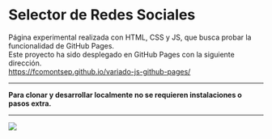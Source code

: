 # Selector de Redes Sociales
Página experimental realizada con HTML, CSS y JS, que busca probar la funcionalidad de GitHub Pages. <br>
Este proyecto ha sido desplegado en GitHub Pages con la siguiente dirección.<br>
https://fcomontsep.github.io/variado-js-github-pages/

<hr>

**Para clonar y desarrollar localmente no se requieren instalaciones o pasos extra.**

<hr>

<img src="preview/miniaturas.jpg"></a>